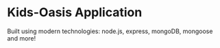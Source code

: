 # Kids-Oasis Application
Built using modern technologies: node.js, express, mongoDB, mongoose and more!